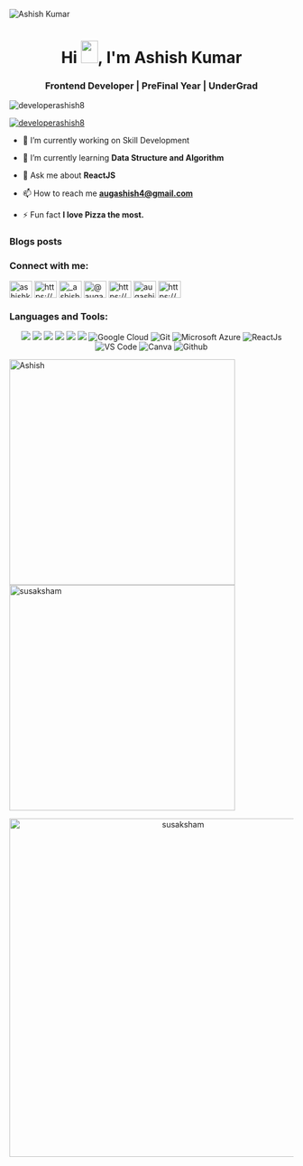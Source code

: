 ![Ashish Kumar](https://github.com/DeveloperAshish8/DeveloperAshish8/assets/90233808/856911fa-34c1-417c-986d-f561905baae3)


<h1 align="center">Hi <img src="https://raw.githubusercontent.com/MartinHeinz/MartinHeinz/master/wave.gif" width="30px" height="40px">, I'm Ashish Kumar</h1>
<h3 align="center">Frontend Developer | PreFinal Year | UnderGrad</h3>

<p align="left"> <img src="https://komarev.com/ghpvc/?username=developerashish8&label=Profile%20views&color=0e75b6&style=flat" alt="developerashish8" /> </p>

<p align="left"> <a href="https://github.com/ryo-ma/github-profile-trophy"><img src="https://github-profile-trophy.vercel.app/?username=developerashish8" alt="developerashish8" /></a> </p>

- 🔭 I’m currently working on Skill Development

- 🌱 I’m currently learning **Data Structure and Algorithm**

- 💬 Ask me about **ReactJS**

- 📫 How to reach me **augashish4@gmail.com**

- ⚡ Fun fact **I love Pizza the most.**

### Blogs posts
<!-- BLOG-POST-LIST:START -->
<!-- BLOG-POST-LIST:END -->

<h3 align="left">Connect with me:</h3>
<p align="left">
<a href="https://twitter.com/ashishk23857136" target="blank"><img align="center" src="https://raw.githubusercontent.com/rahuldkjain/github-profile-readme-generator/master/src/images/icons/Social/twitter.svg" alt="ashishk23857136" height="30" width="40" /></a>
<a href="https://linkedin.com/in/https://www.linkedin.com/in/ashish-kumar-he-him-4566211a3" target="blank"><img align="center" src="https://raw.githubusercontent.com/rahuldkjain/github-profile-readme-generator/master/src/images/icons/Social/linked-in-alt.svg" alt="https://www.linkedin.com/in/ashish-kumar-he-him-4566211a3" height="30" width="40" /></a>
<a href="https://instagram.com/_ashish__k" target="blank"><img align="center" src="https://raw.githubusercontent.com/rahuldkjain/github-profile-readme-generator/master/src/images/icons/Social/instagram.svg" alt="_ashish__k" height="30" width="40" /></a>
<a href="https://medium.com/@augashish4" target="blank"><img align="center" src="https://raw.githubusercontent.com/rahuldkjain/github-profile-readme-generator/master/src/images/icons/Social/medium.svg" alt="@augashish4" height="30" width="40" /></a>
<a href="https://www.youtube.com/@CodeChamp_" target="blank"><img align="center" src="https://raw.githubusercontent.com/rahuldkjain/github-profile-readme-generator/master/src/images/icons/Social/youtube.svg" alt="https://www.youtube.com/channel/ucw39myihyyoicgsth3cdymq" height="30" width="40" /></a>
<a href="https://www.hackerrank.com/augashish4" target="blank"><img align="center" src="https://raw.githubusercontent.com/rahuldkjain/github-profile-readme-generator/master/src/images/icons/Social/hackerrank.svg" alt="augashish4" height="30" width="40" /></a>
<a href="https://discord.gg/https://discord.com/invite/vVM4hBKnHt" target="blank"><img align="center" src="https://raw.githubusercontent.com/rahuldkjain/github-profile-readme-generator/master/src/images/icons/Social/discord.svg" alt="https://discord.com/invite/vVM4hBKnHt" height="30" width="40" /></a>
</p>

<h3 align="left">Languages and Tools:</h3>
<p align="center"> <img src="https://img.shields.io/badge/HTML5-E34F26?style=for-the-badge&logo=html5&logoColor=white" />
   <img src="https://img.shields.io/badge/CSS3-1572B6?style=for-the-badge&logo=css3&logoColor=white" />
   <img src="https://img.shields.io/badge/Bootstrap-563D7C?style=for-the-badge&logo=bootstrap&logoColor=white" />
   <img src="https://img.shields.io/badge/JavaScript-323330?style=for-the-badge&logo=javascript&logoColor=F7DF1E" /> 
   <img src="https://img.shields.io/badge/c-%2300599C.svg?&style=for-the-badge&logo=c&logoColor=white" />
   <img src="https://img.shields.io/badge/C++-%2300599C.svg?&style=for-the-badge&logo=cplusplus&logoColor=white" />
   <img alt="Google Cloud" src="https://img.shields.io/badge/Google_Cloud-4285F4?style=for-the-badge&logo=google-cloud&logoColor=white" />
   <img alt="Git" src="https://img.shields.io/badge/Git-F05032?style=for-the-badge&logo=git&logoColor=white" />
   <img alt="Microsoft Azure" src="https://img.shields.io/badge/microsoft%20azure-0089D6?style=for-the-badge&logo=microsoft-azure&logoColor=white" />
   <img alt="ReactJs" src="https://img.shields.io/badge/React-20232A?style=for-the-badge&logo=react&logoColor=61DAFB" />
   <img alt="VS Code" src="https://img.shields.io/badge/Visual_Studio_Code-0078D4?style=for-the-badge&logo=visual%20studio%20code&logoColor=white" />
   <img alt="Canva" src="https://img.shields.io/badge/Canva-F05032?style=for-the-badge&logo=canva&logoColor=white" />
   <img alt="Github" src="https://img.shields.io/badge/Github-white?style=for-the-badge&logo=github&logoColor=black" />
   </p>

<p><img align="left" src="https://github-readme-stats.vercel.app/api/top-langs?username=developerashish8&show_icons=true&locale=en&layout=compact&theme=algolia" width="400" alt="Ashish" /></p>


<p>&nbsp;<img align="center" src="https://github-readme-stats.vercel.app/api?username=developerashish8&show_icons=true&locale=en&theme=algolia" width="400" alt="susaksham" /></p>

<p align="center"><img src="https://github-readme-streak-stats.herokuapp.com/?user=developerashish8&theme=algolia" alt="susaksham" width="600"/></p>

